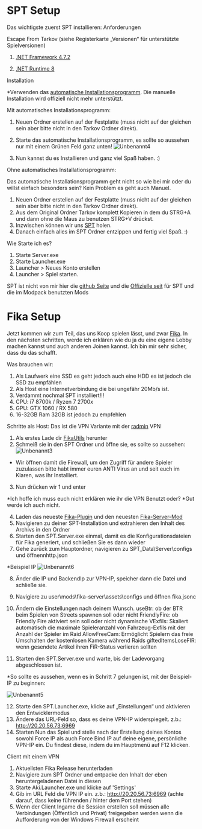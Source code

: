 # SPT Setup

Das wichtigste zuerst SPT installieren:
Anforderungen

Escape From Tarkov (siehe Registerkarte „Versionen“ für unterstützte Spielversionen)

1. [.NET Framework 4.7.2](https://download.visualstudio.microsoft.com/download/pr/51bc18ac-0594-412d-bd63-18ece4c91ac4/90b47b97c3bfe40a833791b166697e67/windowsdesktop-runtime-8.0.3-win-x64.exe)

2. [.NET Runtime 8](https://go.microsoft.com/fwlink/?linkid=874338)

Installation

*Verwenden das [automatische Installationsprogramm](https://ligma.waffle-lord.net/SPTInstaller.exe). Die manuelle Installation wird offiziell nicht mehr unterstützt. 

Mit automatisches Installationsprogramm:

1. Neuen Ordner erstellen auf der Festplatte (muss nicht auf der gleichen sein aber bitte nicht in den Tarkov Ordner direkt).
2. Starte das automatische Installationsprogramm, es sollte so aussehen nur mit einem Grünen Feld ganz unten! ![Unbenannt4](https://github.com/user-attachments/assets/8843bf78-3285-4223-9290-fb467b0280a3)

3. Nun kannst du es Installieren und ganz viel Spaß haben. :)

Ohne automatisches Installationsprogramm:

Das automatische Installationsprogramm geht nicht so wie bei mir oder du willst einfach besonders sein? Kein Problem es geht auch Manuel.

1. Neuen Ordner erstellen auf der Festplatte (muss nicht auf der gleichen sein aber bitte nicht in den Tarkov Ordner direkt).
2. Aus dem Original Ordner Tarkov komplett Kopieren in dem du STRG+A und dann ohne die Maus zu benutzen STRG+V drückst.
3. Inzwischen können wir uns [SPT](https://spt-releases.modd.in/SPT-3.10.3-33420-42b3d7a.7z) holen.
4. Danach einfach alles im SPT Ordner entzippen und fertig viel Spaß. :)

Wie Starte ich es?
1. Starte Server.exe
2. Starte Launcher.exe
3. Launcher > Neues Konto erstellen
4. Launcher > Spiel starten.

SPT ist nicht von mir hier die [github Seite](https://github.com/sp-tarkov) und die [Offizielle seit](https://sp-tarkov.com/) für SPT und die im Modpack benutzten Mods

# Fika Setup

Jetzt kommen wir zum Teil, das uns Koop spielen lässt, und zwar [Fika](https://github.com/project-fika/Fika-Documentation).
In den nächsten schritten, werde ich erklären wie du ja du eine eigene Lobby machen kannst und auch anderen Joinen kannst.
Ich bin mir sehr sicher, dass du das schafft.

Was brauchen wir:

1. Als Laufwerk eine SSD es geht jedoch auch eine HDD es ist jedoch die SSD zu empfählen
2. Als Host eine Internetverbindung die bei ungefähr 20Mb/s ist.
3. Verdammt nochmal SPT installiert!!!
4. CPU: i7 8700k / Ryzen 7 2700x
5. GPU: GTX 1060 / RX 580
6. 16-32GB Ram 32GB ist jedoch zu empfehlen

Schritte als Host:
Das ist die VPN Variante mit der [radmin](https://download.radmin-vpn.com/download/files/Radmin_VPN_1.4.4642.1.exe) VPN 

1. Als erstes Lade dir [FikaUtils](https://github.com/Lacyway/FikaUtils/releases/download/v1.0/FikaUtils.zip) herunter
2. Schmeiß sie in den SPT Ordner und öffne sie, es sollte so aussehen: ![Unbenannt3](https://github.com/user-attachments/assets/bc4a2b44-6762-4e95-9e85-c024631d0597)
* Wir öffnen damit die Firewall, um den Zugriff für andere Spieler zuzulassen bitte habt immer euren ANTI Virus an und seit euch im Klaren, was ihr Installiert.
3. Nun drücken wir 1 und enter

*Ich hoffe ich muss euch nicht erklären wie ihr die VPN Benutzt oder?
*Gut werde ich auch nicht.

4. Laden das neueste [Fika-Plugin](https://github.com/project-fika/Fika-Plugin/releases/download/v1.0.6.0/Fika.Release.1.0.6.0.zip) und den neuesten [Fika-Server-Mod](https://github.com/project-fika/Fika-Server/releases/download/v2.3.3/fika-server.zipherunter)
5. Navigieren zu deiner SPT-Installation und extrahieren den Inhalt des Archivs in den Ordner
6. Starten den SPT.Server.exe einmal, damit es die Konfigurationsdateien für Fika generiert, und schließen Sie es dann wieder
7. Gehe zurück zum Hauptordner, navigieren zu SPT_Data\Server\configs und öffnennhttp.json

*Beispiel IP ![Unbenannt6](https://github.com/user-attachments/assets/23c2d503-f355-4a16-ad38-bd115ab46c59)

8. Änder die IP und BackendIp zur VPN-IP, speicher dann die Datei und schließe sie.
9. Navigiere zu user\mods\fika-server\assets\configs und öffnen fika.jsonc
10. Ändern die Einstellungen nach deinem Wunsch.
    useBtr: ob der BTR beim Spielen von Streets spawnen soll oder nicht
    FriendlyFire: ob Friendly Fire aktiviert sein soll oder nicht
    dynamische VExfils: Skaliert automatisch die maximale Spieleranzahl von Fahrzeug-Exfils mit der Anzahl der Spieler im Raid
    AllowFreeCam: Ermöglicht Spielern das freie Umschalten der kostenlosen Kamera während Raids
    giftedItemsLoseFIR: wenn gesendete Artikel ihren FiR-Status verlieren sollten

11. Starten den SPT.Server.exe und warte, bis der Ladevorgang abgeschlossen ist.

*So sollte es aussehen, wenn es in Schritt 7 gelungen ist, mit der Beispiel-IP zu beginnen: 

![Unbenannt5](https://github.com/user-attachments/assets/02275d58-3d18-480a-9a1a-a600e157cfba)

12. Starte den SPT.Launcher.exe, klicke auf „Einstellungen“ und aktivieren den Entwicklermodus
13. Ändere das URL-Feld so, dass es deine VPN-IP widerspiegelt. z.b.: http://20.20.56.73:6969 
14. Starten Nun das Spiel und stelle nach der Erstellung deines Kontos sowohl Force IP als auch Force Bind IP auf deine eigene, persönliche VPN-IP ein. Du findest diese, indem du im Hauptmenü auf F12 klicken.


Client mit einem VPN

1. Aktuellsten Fika Release herunterladen
2. Navigiere zum SPT Ordner und entpacke den Inhalt der eben heruntergeladenen Datei in diesen
3. Starte Aki.Launcher.exe und klicke auf 'Settings'
4. Gib im URL Feld die VPN IP ein. z.b.: http://20.20.56.73:6969 (achte darauf, dass keine führenden / hinter dem Port stehen)
5. Wenn der Client Ingame die Session erstellen soll müssen alle Verbindungen (Öffentlich und Privat) freigegeben werden wenn die Aufforderung von der Windows Firewall erscheint






